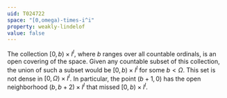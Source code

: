 ```yaml
---
uid: T024722
space: "[0,omega)-times-i^i"
property: weakly-lindelof
value: false
---
```

The collection $[0,b)\times I^I$, where $b$ ranges over all countable ordinals, is an open covering of the space.  Given any countable subset of this collection, the union of such a subset would be $[0,b)\times I^I$ for some $b<\Omega$.  This set is not dense in $[0,\Omega)\times I^I$.  In particular, the point $(b+1,0)$ has the open neighborhood $(b,b+2)\times I^I$ that missed $[0,b)\times I^I$.

